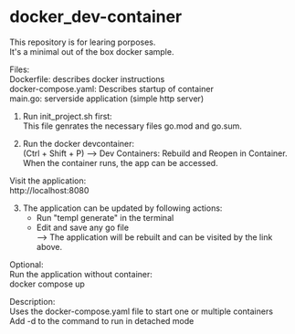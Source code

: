 # docker_dev-container

This repository is for learing porposes.<br/>
It's a minimal out of the box docker sample.<br/>

Files:<br/>
Dockerfile: describes docker instructions<br/>
docker-compose.yaml: Describes startup of container<br/>
main.go: serverside application (simple http server)<br/>

1. Run init_project.sh first:<br/>
This file genrates the necessary files go.mod and go.sum. <br/>

2. Run the docker devcontainer:<br/>
(Ctrl + Shift + P) --> Dev Containers: Rebuild and Reopen in Container. <br/>
When the container runs, the app can be accessed.

Visit the application:<br/>
http://localhost:8080 <br/>

3. The application can be updated by following actions: <br/>
    - Run "templ generate" in the terminal <br/>
    - Edit and save any go file <br/>
--> The application will be rebuilt and can be visited by the link above. <br/>

Optional: <br/>
Run the application without container:<br/>
docker compose up<br/>

Description:<br/>
Uses the docker-compose.yaml file to start one or multiple containers <br/>
Add -d to the command to run in detached mode <br/>

